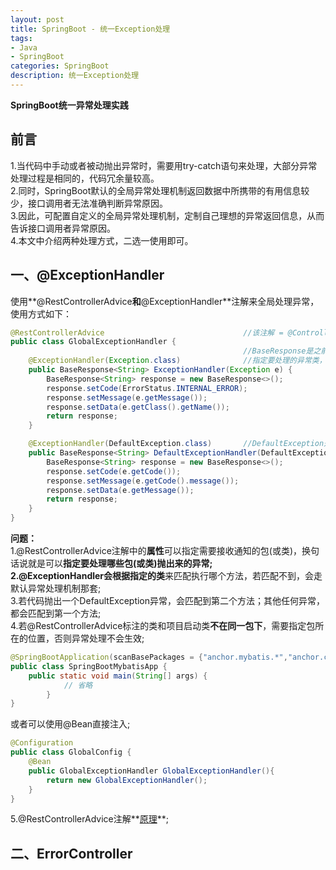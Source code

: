 ```yaml
---
layout: post
title: SpringBoot - 统一Exception处理
tags:
- Java
- SpringBoot
categories: SpringBoot
description: 统一Exception处理
---  
```

**SpringBoot统一异常处理实践**

<!-- more -->
## 前言
1.当代码中手动或者被动抛出异常时，需要用try-catch语句来处理，大部分异常处理过程是相同的，代码冗余量较高。  
2.同时，SpringBoot默认的全局异常处理机制返回数据中所携带的有用信息较少，接口调用者无法准确判断异常原因。  
3.因此，可配置自定义的全局异常处理机制，定制自己理想的异常返回信息，从而告诉接口调用者异常原因。  
4.本文中介绍两种处理方式，二选一使用即可。  
## 一、@ExceptionHandler
使用**@RestControllerAdvice**和**@ExceptionHandler**注解来全局处理异常，使用方式如下：  
```java
@RestControllerAdvice                               //该注解 = @ControllerAdvice + @ResponseBody
public class GlobalExceptionHandler {
                                                    //BaseResponse是之前设计的统一Response类
    @ExceptionHandler(Exception.class)              //指定要处理的异常类，可以是一个数组
    public BaseResponse<String> ExceptionHandler(Exception e) {
        BaseResponse<String> response = new BaseResponse<>();
        response.setCode(ErrorStatus.INTERNAL_ERROR);
        response.setMessage(e.getMessage());
        response.setData(e.getClass().getName());
        return response;
    }

    @ExceptionHandler(DefaultException.class)       //DefaultException是之前设计的统一Exception类
    public BaseResponse<String> DefaultExceptionHandler(DefaultException e) {
        BaseResponse<String> response = new BaseResponse<>();
        response.setCode(e.getCode());
        response.setMessage(e.getCode().message());
        response.setData(e.getMessage());
        return response;
    }
}
```
**问题：**  
1.@RestControllerAdvice注解中的**属性**可以指定需要接收通知的包(或类)，换句话说就是可以**指定要处理哪些包(或类)**抛出来的异常;  
2.@ExceptionHandler会根据**指定的类**来匹配执行哪个方法，若匹配不到，会走默认异常处理机制那套;  
3.若代码抛出一个DefaultException异常，会匹配到第二个方法；其他任何异常，都会匹配到第一个方法;  
4.若@RestControllerAdvice标注的类和项目启动类**不在同一包下**，需要指定包所在的位置，否则异常处理不会生效;  
```java
@SpringBootApplication(scanBasePackages = {"anchor.mybatis.*","anchor.common.*"})       //GlobalExceptionHandler在common包下
public class SpringBootMybatisApp {
    public static void main(String[] args) {
            // 省略
        }
}
```
或者可以使用@Bean直接注入;
```java
@Configuration
public class GlobalConfig {
    @Bean
    public GlobalExceptionHandler GlobalExceptionHandler(){
        return new GlobalExceptionHandler();
    }
}
```
5.@RestControllerAdvice注解**[原理](https://zhuanlan.zhihu.com/p/73087879#:~:text=%40ControllerAdvice%E6%98%AF%E5%9C%A8%E7%B1%BB%E4%B8%8A,%E5%BC%82%E5%B8%B8%E5%85%A8%E5%B1%80%E5%A4%84%E7%90%86%E7%9A%84%E7%9B%AE%E7%9A%84%EF%BC%9B&text=%40ModelAttribute%E6%B3%A8%E8%A7%A3%E6%A0%87%E6%B3%A8%E7%9A%84%E6%96%B9%E6%B3%95,%E7%9B%AE%E6%A0%87Controller%E6%96%B9%E6%B3%95%E4%B9%8B%E5%89%8D%E6%89%A7%E8%A1%8C%E3%80%82)**;
## 二、ErrorController

